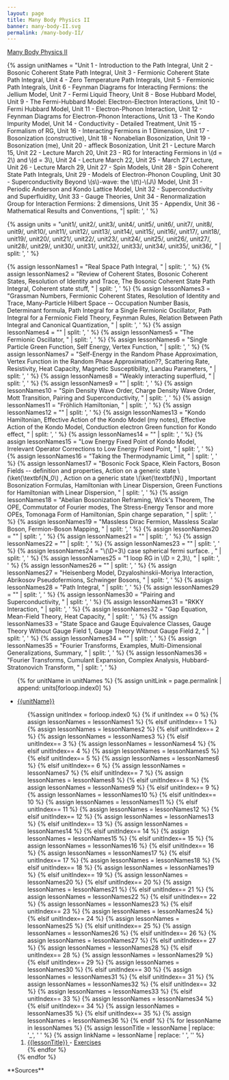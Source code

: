 ```yaml
---
layout: page
title: Many Body Physics II
banner: many-body-II.svg
permalink: /many-body-II/
---
```

<a class="page-link" href="/many-body-II/introduction">Many Body Physics II </a>

{% assign unitNames = "Unit 1 - Introduction to the Path Integral, Unit 2 - Bosonic Coherent State Path Integral, Unit 3 - Fermionic Coherent State Path Integral, Unit 4 - Zero Temperature Path Integrals, Unit 5 - Fermionic Path Integrals, Unit 6 - Feynman Diagrams for Interacting Fermions: the Jellium Model, Unit 7 - Fermi Liquid Theory, Unit 8 - Bose Hubbard Model, Unit 9 - The Fermi-Hubbard Model: Electron-Electron Interactions, Unit 10 - Fermi Hubbard Model, Unit 11 - Electron-Phonon Interaction, Unit 12 - Feynman Diagrams for Electron-Phonon Interactions, Unit 13 - The Kondo Impurity Model, Unit 14 - Conductivity - Detailed Treatment, Unit 15 - Formalism of RG, Unit 16 - Interacting Fermions in 1 Dimension, Unit 17 - Bosonization (constructive), Unit 18 - Nonabelian Bosonization, Unit 19 - Bosonization (me), Unit 20 - affleck Bosonization, Unit 21 - Lecture March 15, Unit 22 - Lecture March 20, Unit 23 - RG for Interacting Fermions in \\(d = 2\\) and \\(d = 3\\), Unit 24 - Lecture March 22, Unit 25 - March 27 Lecture, Unit 26 - Lecture March 29, Unit 27 - Spin Models, Unit 28 - Spin Coherent State Path Integrals, Unit 29 - Models of Electron-Phonon Coupling, Unit 30 - Superconductivity Beyond \\(s\\)-wave: the \\(t\\)-\\(J\\) Model, Unit 31 - Periodic Anderson and Kondo Lattice Model, Unit 32 - Superconductivity and Superfluidity, Unit 33 - Gauge Theories, Unit 34 - Renormalization Group for Interaction Fermions: 2 dimensions, Unit 35 - Appendix, Unit 36 - Mathematical Results and Conventions, "| split: ', ' %}

{% assign units = "unit1/, unit2/, unit3/, unit4/, unit5/, unit6/, unit7/, unit8/, unit9/, unit10/, unit11/, unit12/, unit13/, unit14/, unit15/, unit16/, unit17/, unit18/, unit19/, unit20/, unit21/, unit22/, unit23/, unit24/, unit25/, unit26/, unit27/, unit28/, unit29/, unit30/, unit31/, unit32/, unit33/, unit34/, unit35/, unit36/, " | split: ', ' %}

{% assign lessonNames1 = "Real Space Path Integral, " | split: ', ' %}
{% assign lessonNames2 = "Review of Coherent States, Bosonic Coherent States, Resolution of Identity and Trace, The Bosonic Coherent State Path Integral, Coherent state stuff, " | split: ', ' %}
{% assign lessonNames3 = "Grassman Numbers, Fermionic Coherent States, Resolution of Identity and Trace, Many-Particle Hilbert Space -- Occupation Number Basis, Determinant formula, Path Integral for a Single Fermionic Oscillator, Path Integral for a Fermionic Field Theory, Feynman Rules, Relation Between Path Integral and Canonical Quantization, " | split: ', ' %}
{% assign lessonNames4 = "" | split: ', ' %}
{% assign lessonNames5 = "The Fermionic Oscillator, " | split: ', ' %}
{% assign lessonNames6 = "Single Particle Green Function, Self Energy, Vertex Function, " | split: ', ' %}
{% assign lessonNames7 = "Self-Energy in the Random Phase Approximation, Vertex Function in the Random Phase Approximation??, Scattering Rate, Resistivity, Heat Capacity, Magnetic Susceptibility, Landau Parameters, " | split: ', ' %}
{% assign lessonNames8 = "Weakly interacting superfluid, " | split: ', ' %}
{% assign lessonNames9 = "" | split: ', ' %}
{% assign lessonNames10 = "Spin Density Wave Order, Charge Density Wave Order, Mott Transition, Pairing and Superconductivity, " | split: ', ' %}
{% assign lessonNames11 = "Fröhlich Hamiltonian, " | split: ', ' %}
{% assign lessonNames12 = "" | split: ', ' %}
{% assign lessonNames13 = "Kondo Hamiltonian, Effective Action of the Kondo Model (my notes), Effective Action of the Kondo Model, Conduction electron Green function for Kondo effect, " | split: ', ' %}
{% assign lessonNames14 = "" | split: ', ' %}
{% assign lessonNames15 = "Low Energy Fixed Point of Kondo Model, Irrelevant Operator Corrections to Low Energy Fixed Point, " | split: ', ' %}
{% assign lessonNames16 = "Taking the Thermodynamic Limit, " | split: ', ' %}
{% assign lessonNames17 = "Bosonic Fock Space, Klein Factors, Boson Fields -- definition and properties, Action on a generic state \\(\ket{\textbf{N_0\\) , Action on a generic state \\(\ket{\textbf{N\\) , Important Bosonization Formulas, Hamiltonian with Linear Dispersion, Green Functions for Hamiltonian with Linear Dispersion, " | split: ', ' %}
{% assign lessonNames18 = "Abelian Bosonization Reframing, Wick's Theorem, The OPE, Commutator of Fourier modes, The Stress-Energy Tensor and more OPEs, Tomonaga Form of Hamiltonian, Spin charge separation, " | split: ', ' %}
{% assign lessonNames19 = "Massless Dirac Fermion, Massless Scalar Boson, Fermion-Boson Mapping, " | split: ', ' %}
{% assign lessonNames20 = "" | split: ', ' %}
{% assign lessonNames21 = "" | split: ', ' %}
{% assign lessonNames22 = "" | split: ', ' %}
{% assign lessonNames23 = "" | split: ', ' %}
{% assign lessonNames24 = "\\(\D=3\\) case spherical fermi surface. , " | split: ', ' %}
{% assign lessonNames25 = "1 loop RG in \\(D = 2,3\\), " | split: ', ' %}
{% assign lessonNames26 = "" | split: ', ' %}
{% assign lessonNames27 = "Heisenberg Model, Dzyaloshinskii-Moriya Interaction, Abrikosov Pseudofermions, Schwinger Bosons, " | split: ', ' %}
{% assign lessonNames28 = "Path Integral, " | split: ', ' %}
{% assign lessonNames29 = "" | split: ', ' %}
{% assign lessonNames30 = "Pairing and Superconductivity, " | split: ', ' %}
{% assign lessonNames31 = "RKKY Interaction, " | split: ', ' %}
{% assign lessonNames32 = "Gap Equation, Mean-Field Theory, Heat Capacity, " | split: ', ' %}
{% assign lessonNames33 = "State Space and Gauge Equivalence Classes, Gauge Theory Without Gauge Field 1, Gauge Theory Without Gauge Field 2, " | split: ', ' %}
{% assign lessonNames34 = "" | split: ', ' %}
{% assign lessonNames35 = "Fourier Transforms, Examples, Multi-Dimensional Generalizations, Summary, " | split: ', ' %}
{% assign lessonNames36 = "Fourier Transforms, Cumulant Expansion, Complex Analysis, Hubbard-Stratonovich Transform, " | split: ', ' %}
<ul>

{% for unitName in unitNames %}
{% assign unitLink = page.permalink | append: units[forloop.index0] %}
<li>  <a class="page-link" href="{{unitLink}}"> {{unitName}} </a> </li>
<ol> {%assign unitIndex = forloop.index0 %}
{% if unitIndex == 0 %} {% assign lessonNames = lessonNames1 %}
{% elsif unitIndex== 1 %}  {% assign lessonNames = lessonNames2 %}
{% elsif unitIndex== 2 %}  {% assign lessonNames = lessonNames3 %}
{% elsif unitIndex== 3 %}  {% assign lessonNames = lessonNames4 %}
{% elsif unitIndex== 4 %}  {% assign lessonNames = lessonNames5 %}
{% elsif unitIndex== 5 %}  {% assign lessonNames = lessonNames6 %}
{% elsif unitIndex== 6 %}  {% assign lessonNames = lessonNames7 %}
{% elsif unitIndex== 7 %}  {% assign lessonNames = lessonNames8 %}
{% elsif unitIndex== 8 %}  {% assign lessonNames = lessonNames9 %}
{% elsif unitIndex== 9 %}  {% assign lessonNames = lessonNames10 %}
{% elsif unitIndex== 10 %}  {% assign lessonNames = lessonNames11 %}
{% elsif unitIndex== 11 %}  {% assign lessonNames = lessonNames12 %}
{% elsif unitIndex== 12 %}  {% assign lessonNames = lessonNames13 %}
{% elsif unitIndex== 13 %}  {% assign lessonNames = lessonNames14 %}
{% elsif unitIndex== 14 %}  {% assign lessonNames = lessonNames15 %}
{% elsif unitIndex== 15 %}  {% assign lessonNames = lessonNames16 %}
{% elsif unitIndex== 16 %}  {% assign lessonNames = lessonNames17 %}
{% elsif unitIndex== 17 %}  {% assign lessonNames = lessonNames18 %}
{% elsif unitIndex== 18 %}  {% assign lessonNames = lessonNames19 %}
{% elsif unitIndex== 19 %}  {% assign lessonNames = lessonNames20 %}
{% elsif unitIndex== 20 %}  {% assign lessonNames = lessonNames21 %}
{% elsif unitIndex== 21 %}  {% assign lessonNames = lessonNames22 %}
{% elsif unitIndex== 22 %}  {% assign lessonNames = lessonNames23 %}
{% elsif unitIndex== 23 %}  {% assign lessonNames = lessonNames24 %}
{% elsif unitIndex== 24 %}  {% assign lessonNames = lessonNames25 %}
{% elsif unitIndex== 25 %}  {% assign lessonNames = lessonNames26 %}
{% elsif unitIndex== 26 %}  {% assign lessonNames = lessonNames27 %}
{% elsif unitIndex== 27 %}  {% assign lessonNames = lessonNames28 %}
{% elsif unitIndex== 28 %}  {% assign lessonNames = lessonNames29 %}
{% elsif unitIndex== 29 %}  {% assign lessonNames = lessonNames30 %}
{% elsif unitIndex== 30 %}  {% assign lessonNames = lessonNames31 %}
{% elsif unitIndex== 31 %}  {% assign lessonNames = lessonNames32 %}
{% elsif unitIndex== 32 %}  {% assign lessonNames = lessonNames33 %}
{% elsif unitIndex== 33 %}  {% assign lessonNames = lessonNames34 %}
{% elsif unitIndex== 34 %}  {% assign lessonNames = lessonNames35 %}
{% elsif unitIndex== 35 %}  {% assign lessonNames = lessonNames36 %}
{% endif %}
{% for lessonName in lessonNames %}
{% assign lessonTitle = lessonName | replace:  '_', ' ' %}
{% assign linkName = lessonName | replace: ' ', '' %}
<li> <a class = "page-link" href = "{{ linkName | prepend: units[unitIndex] | prepend: current_page.permalink }}"> {{lessonTitle}} </a> - <a class = "page-link" href = "{{ linkName | prepend: units[unitIndex] | prepend: current_page.permalink | append: "-exercises" }}"> Exercises </a> </li>
{% endfor %}
</ol>
{% endfor %}
</ul>
**Sources**

